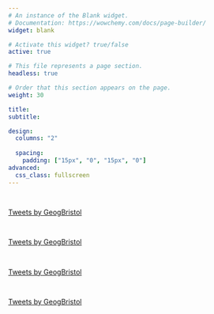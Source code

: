 ```yaml
---
# An instance of the Blank widget.
# Documentation: https://wowchemy.com/docs/page-builder/
widget: blank

# Activate this widget? true/false
active: true

# This file represents a page section.
headless: true

# Order that this section appears on the page.
weight: 30

title:
subtitle:

design:
  columns: "2"
  
  spacing:
    padding: ["15px", "0", "15px", "0"]
advanced:
  css_class: fullscreen
---
```


<div class="row">
  <div class="column" style="background-color:;">
    <h2></h2>
    <p><a class="twitter-timeline" data-width="220" data-height="800" href="https://twitter.com/GeogBristol?ref_src=twsrc%5Etfw">Tweets by GeogBristol</a> <script async src="https://platform.twitter.com/widgets.js" charset="utf-8"></script></p>
  </div>

  <div class="column" style="background-color:;">
    <h2></h2>
    <p><a class="twitter-timeline" data-width="220" data-height="800" href="https://twitter.com/bristoldc?ref_src=twsrc%5Etfw">Tweets by GeogBristol</a> <script async src="https://platform.twitter.com/widgets.js" charset="utf-8"></script></p>
  </div>

  <div class="column" style="background-color:;">
    <h2></h2>
    <p><a class="twitter-timeline" data-width="220" data-height="800" href="https://twitter.com/JGIBristol?ref_src=twsrc%5Etfw">Tweets by GeogBristol</a> <script async src="https://platform.twitter.com/widgets.js" charset="utf-8"></script></p>
  </div>

  <div class="column" style="background-color:;">
    <h2></h2>
    <p><a class="twitter-timeline" data-width="220" data-height="800" href="https://twitter.com/bridge_geog?ref_src=twsrc%5Etfw">Tweets by GeogBristol</a> <script async src="https://platform.twitter.com/widgets.js" charset="utf-8"></script></p>
  </div>

</div>